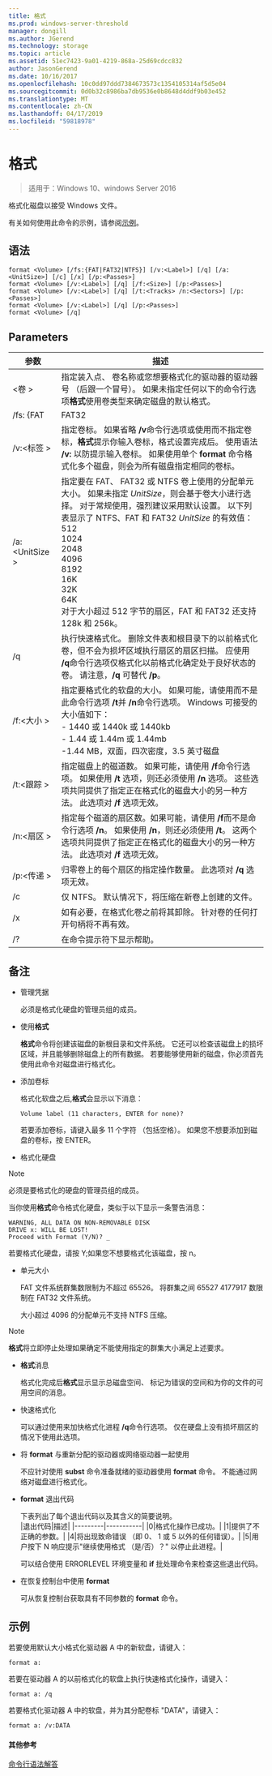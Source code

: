 ```yaml
---
title: 格式
ms.prod: windows-server-threshold
manager: dongill
ms.author: JGerend
ms.technology: storage
ms.topic: article
ms.assetid: 51ec7423-9a01-4219-868a-25d69cdcc832
author: JasonGerend
ms.date: 10/16/2017
ms.openlocfilehash: 10c0dd97ddd7384673573c1354105314af5d5e04
ms.sourcegitcommit: 0d0b32c8986ba7db9536e0b8648d4ddf9b03e452
ms.translationtype: MT
ms.contentlocale: zh-CN
ms.lasthandoff: 04/17/2019
ms.locfileid: "59818978"
---
```

# <a name="format"></a>格式
> 适用于：Windows 10、windows Server 2016

格式化磁盘以接受 Windows 文件。

有关如何使用此命令的示例，请参阅[示例](#BKMK_examples)。

## <a name="syntax"></a>语法

```
format <Volume> [/fs:{FAT|FAT32|NTFS}] [/v:<Label>] [/q] [/a:<UnitSize>] [/c] [/x] [/p:<Passes>]
format <Volume> [/v:<Label>] [/q] [/f:<Size>] [/p:<Passes>]
format <Volume> [/v:<Label>] [/q] [/t:<Tracks> /n:<Sectors>] [/p:<Passes>]
format <Volume> [/v:<Label>] [/q] [/p:<Passes>]
format <Volume> [/q]
```

## <a name="parameters"></a>Parameters

|参数|描述|
|---------|-----------|
|\<卷 >|指定装入点、 卷名称或您想要格式化的驱动器的驱动器号 （后跟一个冒号）。 如果未指定任何以下的命令行选项**格式**使用卷类型来确定磁盘的默认格式。|
|/fs: {FAT|FAT32|NTFS|UDF}|指定文件系统的类型：FAT、 FAT32、 NTFS 或 UDF。 软盘只能使用 FAT 文件系统。|
|/v:\<标签 >|指定卷标。 如果省略 **/v**命令行选项或使用而不指定卷标，**格式**提示你输入卷标，格式设置完成后。 使用语法 **/v:** 以防提示输入卷标。 如果使用单个 **format** 命令格式化多个磁盘，则会为所有磁盘指定相同的卷标。|
|/a:\<UnitSize >|指定要在 FAT、 FAT32 或 NTFS 卷上使用的分配单元大小。 如果未指定 *UnitSize*，则会基于卷大小进行选择。 对于常规使用，强烈建议采用默认设置。 以下列表显示了 NTFS、FAT 和 FAT32 *UnitSize* 的有效值：</br>512</br>1024</br>2048</br>4096</br>8192</br>16K</br>32K</br>64K</br>对于大小超过 512 字节的扇区，FAT 和 FAT32 还支持 128k 和 256k。|
|/q|执行快速格式化。 删除文件表和根目录下的以前格式化卷，但不会为损坏区域执行扇区的扇区扫描。 应使用 **/q**命令行选项仅格式化以前格式化确定处于良好状态的卷。 请注意，**/q** 可替代 **/p**。|
|/f:\<大小 >|指定要格式化的软盘的大小。 如果可能，请使用而不是此命令行选项 **/t**并 **/n**命令行选项。 Windows 可接受的大小值如下：</br>-   1440 或 1440k 或 1440kb</br>-   1.44 或 1.44m 或 1.44mb</br>-1.44 MB，双面，四次密度，3.5 英寸磁盘|
|/t:\<跟踪 >|指定磁盘上的磁道数。 如果可能，请使用 **/f**命令行选项。 如果使用 **/t** 选项，则还必须使用 **/n** 选项。 这些选项共同提供了指定正在格式化的磁盘大小的另一种方法。 此选项对 **/f** 选项无效。|
|/n:\<扇区 >|指定每个磁道的扇区数。如果可能，请使用 **/f**而不是命令行选项 **/n**。 如果使用 **/n**，则还必须使用 **/t**。 这两个选项共同提供了指定正在格式化的磁盘大小的另一种方法。 此选项对 **/f** 选项无效。|
|/p:\<传递 >|归零卷上的每个扇区的指定操作数量。 此选项对 **/q** 选项无效。|
|/c|仅 NTFS。 默认情况下，将压缩在新卷上创建的文件。|
|/x|如有必要，在格式化卷之前将其卸除。 针对卷的任何打开句柄将不再有效。|
|/?|在命令提示符下显示帮助。|

## <a name="remarks"></a>备注

-   管理凭据

    必须是格式化硬盘的管理员组的成员。
-   使用**格式**

    **格式**命令将创建该磁盘的新根目录和文件系统。 它还可以检查该磁盘上的损坏区域，并且能够删除磁盘上的所有数据。 若要能够使用新的磁盘，你必须首先使用此命令对磁盘进行格式化。
-   添加卷标

    格式化软盘之后,**格式**会显示以下消息：

    `Volume label (11 characters, ENTER for none)?`

    若要添加卷标，请键入最多 11 个字符 （包括空格）。 如果您不想要添加到磁盘的卷标，按 ENTER。
-   格式化硬盘

> [!NOTE]
> 必须是要格式化的硬盘的管理员组的成员。

当你使用**格式**命令格式化硬盘，类似于以下显示一条警告消息：
```
WARNING, ALL DATA ON NON-REMOVABLE DISK 
DRIVE x: WILL BE LOST! 
Proceed with Format (Y/N)? _ 
```
若要格式化硬盘，请按 Y;如果您不想要格式化该磁盘，按 n。
-   单元大小

    FAT 文件系统群集数限制为不超过 65526。 将群集之间 65527 4177917 数限制在 FAT32 文件系统。

    大小超过 4096 的分配单元不支持 NTFS 压缩。

> [!NOTE]
> **格式**将立即停止处理如果确定不能使用指定的群集大小满足上述要求。
-   **格式**消息

    格式化完成后**格式**显示显示总磁盘空间、 标记为错误的空间和为你的文件的可用空间的消息。
-   快速格式化

    可以通过使用来加快格式化进程 **/q**命令行选项。 仅在硬盘上没有损坏扇区的情况下使用此选项。
-   将 **format** 与重新分配的驱动器或网络驱动器一起使用

    不应针对使用 **subst** 命令准备就绪的驱动器使用 **format** 命令。 不能通过网络对磁盘进行格式化。
-   **format** 退出代码

    下表列出了每个退出代码以及其含义的简要说明。  
    |退出代码|描述|
    |---------|-----------|
    |0|格式化操作已成功。|
    |1|提供了不正确的参数。|
    |4|将出现致命错误 （即 0、 1 或 5 以外的任何错误）。|
    |5|用户按下 N 响应提示"继续使用格式 （是/否）？" 以停止此进程。|

    可以结合使用 ERRORLEVEL 环境变量和 **if** 批处理命令来检查这些退出代码。
-   在恢复控制台中使用 **format**

    可从恢复控制台获取具有不同参数的 **format** 命令。

## <a name="BKMK_examples"></a>示例

若要使用默认大小格式化驱动器 A 中的新软盘，请键入：
```
format a:
```
若要在驱动器 A 的以前格式化的软盘上执行快速格式化操作，请键入：
```
format a: /q
```
若要格式化驱动器 A 中的软盘，并为其分配卷标 "DATA"，请键入：
```
format a: /v:DATA
```

#### <a name="additional-references"></a>其他参考

[命令行语法解答](https://technet.microsoft.com/library/cc771080.aspx)